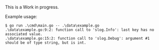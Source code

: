 This is a Work in progress.

Example usage:

```
$ go run .\cmd\main.go -- .\data\example.go
.\data\example.go:9:2: function call to 'slog.Info': last key has no associated value.
.\data\example.go:15:2: function call to 'slog.Debug': argument #1 should be of type string, but is int.
```